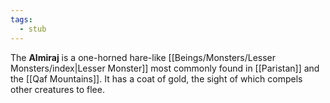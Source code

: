 ```yaml
---
tags:
  - stub
---
```

The **Almiraj** is a one-horned hare-like [[Beings/Monsters/Lesser Monsters/index|Lesser Monster]] most commonly found in [[Paristan]] and the [[Qaf Mountains]]. It has a coat of gold, the sight of which compels other creatures to flee.